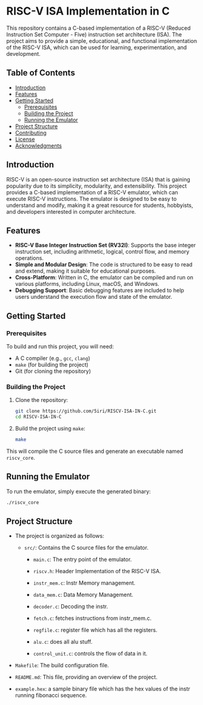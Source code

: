 # RISC-V ISA Implementation in C

This repository contains a C-based implementation of a RISC-V (Reduced Instruction Set Computer - Five) instruction set architecture (ISA). The project aims to provide a simple, educational, and functional implementation of the RISC-V ISA, which can be used for learning, experimentation, and development.

## Table of Contents
- [Introduction](#introduction)
- [Features](#features)
- [Getting Started](#getting-started)
  - [Prerequisites](#prerequisites)
  - [Building the Project](#building-the-project)
  - [Running the Emulator](#running-the-emulator)
- [Project Structure](#project-structure)
- [Contributing](#contributing)
- [License](#license)
- [Acknowledgments](#acknowledgments)

## Introduction

RISC-V is an open-source instruction set architecture (ISA) that is gaining popularity due to its simplicity, modularity, and extensibility. This project provides a C-based implementation of a RISC-V emulator, which can execute RISC-V instructions. The emulator is designed to be easy to understand and modify, making it a great resource for students, hobbyists, and developers interested in computer architecture.

## Features

- **RISC-V Base Integer Instruction Set (RV32I)**: Supports the base integer instruction set, including arithmetic, logical, control flow, and memory operations.
- **Simple and Modular Design**: The code is structured to be easy to read and extend, making it suitable for educational purposes.
- **Cross-Platform**: Written in C, the emulator can be compiled and run on various platforms, including Linux, macOS, and Windows.
- **Debugging Support**: Basic debugging features are included to help users understand the execution flow and state of the emulator.

## Getting Started

### Prerequisites

To build and run this project, you will need:

- A C compiler (e.g., `gcc`, `clang`)
- `make` (for building the project)
- Git (for cloning the repository)

### Building the Project

1. Clone the repository:
   ```bash
   git clone https://github.com/5iri/RISCV-ISA-IN-C.git
   cd RISCV-ISA-IN-C
   ```

2. Build the project using `make`:
    ```bash
    make
    ```

This will compile the C source files and generate an executable named `riscv_core`.

## Running the Emulator

To run the emulator, simply execute the generated binary:

```bash
./riscv_core
```

## Project Structure

- The project is organized as follows:

    - `src/`: Contains the C source files for the emulator.

        - `main.c`: The entry point of the emulator.

        - `riscv.h`: Header Implementation of the RISC-V ISA.

        - `instr_mem.c`: Instr Memory management.

        - `data_mem.c`: Data Memory Management.
        
        - `decoder.c`: Decoding the instr.

        - `fetch.c`: fetches instructions from instr_mem.c.

        - `regfile.c`: register file which has all the registers.

        - `alu.c`: does all alu stuff.

        - `control_unit.c`: controls the flow of data in it.

- `Makefile`: The build configuration file.

- `README.md`: This file, providing an overview of the project.

- `example.hex`: a sample binary file which has the hex values of the instr running fibonacci sequence.
